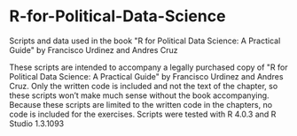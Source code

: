 # R-for-Political-Data-Science
Scripts and data used in the book "R for Political Data Science: A Practical Guide" by Francisco Urdinez and Andres Cruz

These scripts are intended to accompany a legally purchased copy of "R for Political Data Science: A Practical Guide" by Francisco Urdinez and Andres Cruz. 
Only the written code is included and not the text of the chapter, so these scripts won’t make much sense without the book accompanying.
Because these scripts are limited to the written code in the chapters, no code is included for the exercises.
Scripts were tested with R 4.0.3 and R Studio 1.3.1093
